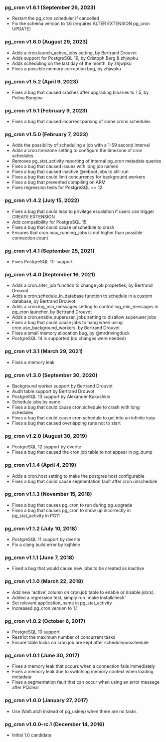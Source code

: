 ### pg_cron v1.6.1 (September 26, 2023) ###

* Restart the pg_cron scheduler if cancelled
* Fix the schema version to 1.6 (requires ALTER EXTENSION pg_cron UPDATE)

### pg_cron v1.6.0 (August 29, 2023) ###

* Adds a cron.launch_active_jobs setting, by Bertrand Drouvot
* Adds support for PostgreSQL 16, by Cristoph Berg & zhjwpku
* Adds scheduling on the last day of the month, by zhjwpku
* Fixes a possible memory corruption bug, by zhjwpku

### pg_cron v1.5.2 (April 9, 2023) ###

* Fixes a bug that caused crashes after upgrading binaries to 1.5, by Polina Bungina

### pg_cron v1.5.1 (February 9, 2023) ###

* Fixes a bug that caused incorrect parsing of some crons schedules

### pg_cron v1.5.0 (February 7, 2023) ###

* Adds the possibility of scheduling a job with a 1-59 second interval
* Adds a cron.timezone setting to configure the timezone of cron schedules
* Removes pg_stat_activity reporting of internal pg_cron metadata queries
* Fixes a bug that caused issues with long job names
* Fixes a bug that caused inactive @reboot jobs to still run
* Fixes a bug that could limit concurrency for background workers
* Fixes a bug that prevented compiling on ARM
* Fixes regression tests for PostgreSQL <= 12

### pg_cron v1.4.2 (July 15, 2022) ###

* Fixes a bug that could lead to privilege escalation if users can trigger CREATE EXTENSION
* Add compatibility for PostgreSQL 15
* Fixes a bug that could cause unschedule to crash
* Ensures that cron.max_running_jobs is not higher than possible connection count

### pg_cron v1.4.1 (September 25, 2021) ###

* Fixes PostgreSQL 11- support

### pg_cron v1.4.0 (September 16, 2021) ###

* Adds a cron.alter_job function to change job properties, by Bertrand Drouvot
* Adds a cron.schedule_in_database function to schedule in a custom database, by Bertrand Drouvot
* Adds a cron.log_min_messages setting to control log_min_messages in pg_cron launcher, by Bertrand Drouvot
* Adds a cron.enable_superuser_jobs setting to disallow superuser jobs
* Fixes a bug that could cause jobs to hang when using cron.use_background_workers, by Bertrand Drouvot
* Fixes a small memory allocation bug, by @mrdrivingduck
* PostgreSQL 14 is supported (no changes were needed)

### pg_cron v1.3.1 (March 29, 2021) ###

* Fixes a memory leak

### pg_cron v1.3.0 (September 30, 2020) ###

* Background worker support by Bertrand Drouvot
* Audit table support by Bertrand Drouvot
* PostgreSQL 13 support by Alexander Kukushkin
* Schedule jobs by name
* Fixes a bug that could cause cron.schedule to crash with long schedules
* Fixes a bug that could cause cron.schedule to get into an infinite loop
* Fixes a bug that caused overlapping runs not to start

### pg_cron v1.2.0 (August 30, 2019) ###

* PostgreSQL 12 support by dverite
* Fixes a bug that caused the cron.job table to not appear in pg_dump

### pg_cron v1.1.4 (April 4, 2019) ###

* Adds a cron.host setting to make the postgres host configurable
* Fixes a bug that could cause segmentation fault after cron.unschedule

### pg_cron v1.1.3 (November 15, 2018) ###

* Fixes a bug that causes pg_cron to run during pg_upgrade
* Fixes a bug that causes pg_cron to show up incorrectly in pg_stat_activity in PG11

### pg_cron v1.1.2 (July 10, 2018) ###

* PostgreSQL 11 support by dverite
* Fix a clang build error by kxjhlele

### pg_cron v1.1.1 (June 7, 2018) ###

* Fixed a bug that would cause new jobs to be created as inactive

### pg_cron v1.1.0 (March 22, 2018) ###

* Add new 'active' column on cron.job table to enable or disable job(s).
* Added a regression test, simply run 'make installcheck'
* Set relevant application_name in pg_stat_activity
* Increased pg_cron version to 1.1

### pg_cron v1.0.2 (October 6, 2017) ###

* PostgreSQL 10 support
* Restrict the maximum number of concurrent tasks
* Ensure table locks on cron.job are kept after schedule/unschedule

### pg_cron v1.0.1 (June 30, 2017) ###

* Fixes a memory leak that occurs when a connection fails immediately
* Fixes a memory leak due to switching memory context when loading metadata
* Fixes a segmentation fault that can occur when using an error message after PQclear

### pg_cron v1.0.0 (January 27, 2017) ###

* Use WaitLatch instead of pg_usleep when there are no tasks

### pg_cron v1.0.0-rc.1 (December 14, 2016) ###

* Initial 1.0 candidate
